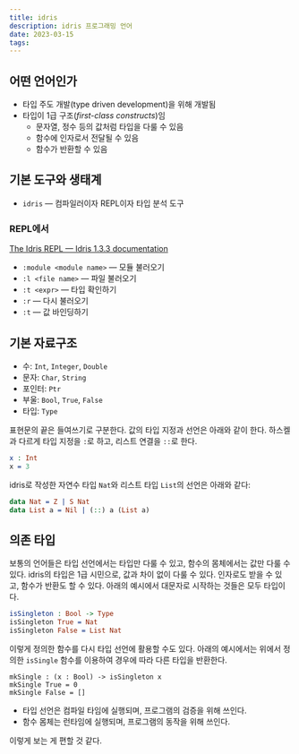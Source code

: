 ```yaml
---
title: idris
description: idris 프로그래밍 언어
date: 2023-03-15
tags:
---
```


## 어떤 언어인가

- 타입 주도 개발(type driven development)을 위해 개발됨
- 타입이 1급 구조(_first-class constructs_)임
  - 문자열, 정수 등의 값처럼 타입을 다룰 수 있음
  - 함수에 인자로서 전달될 수 있음
  - 함수가 반환할 수 있음

## 기본 도구와 생태계

- `idris` — 컴파일러이자 REPL이자 타입 분석 도구

### REPL에서

[The Idris REPL — Idris 1.3.3 documentation](https://docs.idris-lang.org/en/latest/reference/repl.html)

- `:module <module name>` — 모듈 불러오기
- `:l <file name>` — 파일 불러오기
- `:t <expr>` — 타입 확인하기
- `:r` — 다시 불러오기
- `:t` — 값 바인딩하기

## 기본 자료구조

- 수: `Int`, `Integer`, `Double`
- 문자: `Char`, `String`
- 포인터: `Ptr`
- 부울: `Bool`, `True`, `False`
- 타입: `Type`

표현문의 끝은 들여쓰기로 구분한다. 값의 타입 지정과 선언은 아래와 같이 한다.
하스켈과 다르게 타입 지정을 `:`로 하고, 리스트 연결을 `::`로 한다.

```idris
x : Int
x = 3
```

idris로 작성한 자연수 타입 `Nat`와 리스트 타입 `List`의 선언은 아래와 같다:

```idris
data Nat = Z | S Nat
data List a = Nil | (::) a (List a)
```

## 의존 타입

보통의 언어들은 타입 선언에서는 타입만 다룰 수 있고, 함수의 몸체에서는 값만 다룰 수 있다. idris의 타입은 1급 시민으로, 값과 차이 없이 다룰 수 있다. 인자로도 받을 수 있고, 함수가 반환도 할 수 있다. 아래의 예시에서 대문자로 시작하는 것들은 모두 타입이다.

```idris
isSingleton : Bool -> Type
isSingleton True = Nat
isSingleton False = List Nat
```

이렇게 정의한 함수를 다시 타입 선언에 활용할 수도 있다.
아래의 예시에서는 위에서 정의한 `isSingle` 함수를 이용하여 경우에 따라 다른 타입을 반환한다.

```
mkSingle : (x : Bool) -> isSingleton x
mkSingle True = 0
mkSingle False = []
```

- 타입 선언은 컴파일 타임에 실행되며, 프로그램의 검증을 위해 쓰인다.
- 함수 몸체는 런타임에 실행되며, 프로그램의 동작을 위해 쓰인다.

이렇게 보는 게 편할 것 같다.
